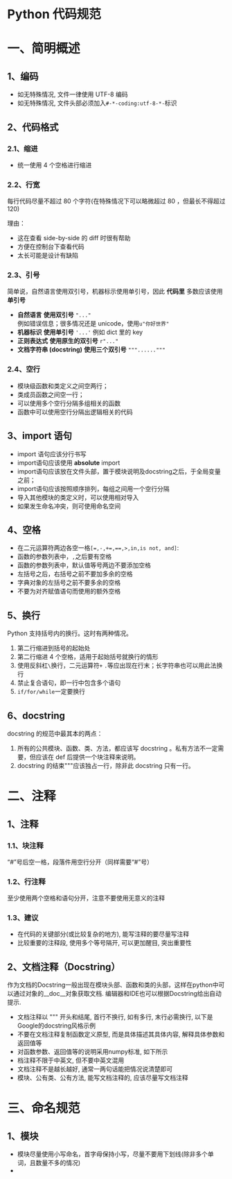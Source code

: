 # Python 代码规范

# 一、简明概述

## 1、编码

- 如无特殊情况, 文件一律使用 UTF-8 编码
- 如无特殊情况, 文件头部必须加入`#-*-coding:utf-8-*-`标识

## 2、代码格式

### 2.1、缩进

- 统一使用 4 个空格进行缩进

### 2.2、行宽

每行代码尽量不超过 80 个字符(在特殊情况下可以略微超过 80 ，但最长不得超过 120)

理由：

- 这在查看 side-by-side 的 diff 时很有帮助
- 方便在控制台下查看代码
- 太长可能是设计有缺陷

### 2.3、引号

简单说，自然语言使用双引号，机器标示使用单引号，因此 **代码里** 多数应该使用 **单引号**

-  **自然语言** **使用双引号** `"..."`  
   例如错误信息；很多情况还是 unicode，使用`u"你好世界"` 
-  **机器标识** **使用单引号** `'...'`
   例如 dict 里的 key
-  **正则表达式** **使用原生的双引号** `r"..."` 
-  **文档字符串 (docstring)** **使用三个双引号** `"""......"""`

### 2.4、空行

- 模块级函数和类定义之间空两行；
- 类成员函数之间空一行；
- 可以使用多个空行分隔多组相关的函数
- 函数中可以使用空行分隔出逻辑相关的代码

## 3、import 语句

- import 语句应该分行书写
- import语句应该使用 **absolute** import
- import语句应该放在文件头部，置于模块说明及docstring之后，于全局变量之前；
- import语句应该按照顺序排列，每组之间用一个空行分隔
- 导入其他模块的类定义时，可以使用相对导入
- 如果发生命名冲突，则可使用命名空间

## 4、空格

- 在二元运算符两边各空一格`[=,-,+=,==,>,in,is not, and]`:
- 函数的参数列表中，`,`之后要有空格
- 函数的参数列表中，默认值等号两边不要添加空格
- 左括号之后，右括号之前不要加多余的空格
- 字典对象的左括号之前不要多余的空格
- 不要为对齐赋值语句而使用的额外空格

## 5、换行

Python 支持括号内的换行。这时有两种情况。

1. 第二行缩进到括号的起始处
2. 第二行缩进 4 个空格，适用于起始括号就换行的情形
3. 使用反斜杠`\`换行，二元运算符`+` `.`等应出现在行末；长字符串也可以用此法换行
4. 禁止复合语句，即一行中包含多个语句
5. `if/for/while`一定要换行

## 6、docstring

docstring 的规范中最其本的两点：

1. 所有的公共模块、函数、类、方法，都应该写 docstring 。私有方法不一定需要，但应该在 def 后提供一个块注释来说明。
2. docstring 的结束"""应该独占一行，除非此 docstring 只有一行。

# 二、注释

## 1、注释

### 1.1、块注释

“#”号后空一格，段落件用空行分开（同样需要“#”号）

### 1.2、行注释

至少使用两个空格和语句分开，注意不要使用无意义的注释

### 1.3、建议

- 在代码的关键部分(或比较复杂的地方), 能写注释的要尽量写注释
- 比较重要的注释段, 使用多个等号隔开, 可以更加醒目, 突出重要性

## 2、文档注释（Docstring）

作为文档的Docstring一般出现在模块头部、函数和类的头部，这样在python中可以通过对象的__doc__对象获取文档.
 编辑器和IDE也可以根据Docstring给出自动提示.

- 文档注释以 """ 开头和结尾, 首行不换行, 如有多行, 末行必需换行, 以下是Google的docstring风格示例
- 不要在文档注释复制函数定义原型, 而是具体描述其具体内容, 解释具体参数和返回值等
- 对函数参数、返回值等的说明采用numpy标准, 如下所示
- 档注释不限于中英文, 但不要中英文混用
- 文档注释不是越长越好, 通常一两句话能把情况说清楚即可
- 模块、公有类、公有方法, 能写文档注释的, 应该尽量写文档注释

# 三、命名规范

## 1、模块

- 模块尽量使用小写命名，首字母保持小写，尽量不要用下划线(除非多个单词，且数量不多的情况)
- 